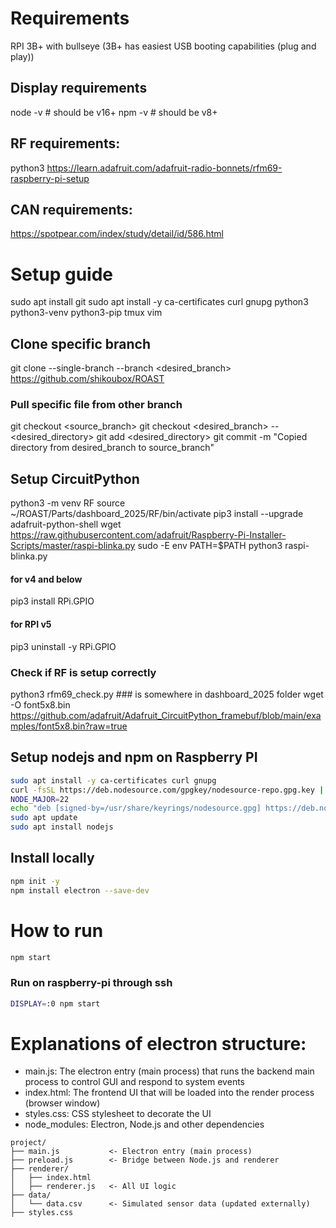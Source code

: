 # Requirements
RPI 3B+ with bullseye
    (3B+ has easiest USB booting capabilities (plug and play))

## Display requirements
node -v # should be v16+
npm -v  # should be v8+

## RF requirements:
python3
https://learn.adafruit.com/adafruit-radio-bonnets/rfm69-raspberry-pi-setup

## CAN requirements:
https://spotpear.com/index/study/detail/id/586.html

# Setup guide
sudo apt install git 
sudo apt install -y ca-certificates curl gnupg python3 python3-venv python3-pip tmux vim

## Clone specific branch
git clone --single-branch --branch <desired_branch> https://github.com/shikoubox/ROAST
### Pull specific file from other branch
git checkout <source_branch>
git checkout <desired_branch> -- <desired_directory>
git add <desired_directory>
git commit -m "Copied directory from desired_branch to source_branch"

## Setup CircuitPython
python3 -m venv RF
source ~/ROAST/Parts/dashboard_2025/RF/bin/activate
pip3 install --upgrade adafruit-python-shell
wget https://raw.githubusercontent.com/adafruit/Raspberry-Pi-Installer-Scripts/master/raspi-blinka.py
sudo -E env PATH=$PATH python3 raspi-blinka.py
#### for v4 and below
pip3 install RPi.GPIO
#### for RPI v5
pip3 uninstall -y RPi.GPIO

### Check if RF is setup correctly
python3 rfm69_check.py ### is somewhere in dashboard_2025 folder
wget -O font5x8.bin https://github.com/adafruit/Adafruit_CircuitPython_framebuf/blob/main/examples/font5x8.bin?raw=true


## Setup nodejs and npm on Raspberry PI
```bash
sudo apt install -y ca-certificates curl gnupg
curl -fsSL https://deb.nodesource.com/gpgkey/nodesource-repo.gpg.key | sudo gpg --dearmor -o /usr/share/keyrings/nodesource.gpg
NODE_MAJOR=22
echo "deb [signed-by=/usr/share/keyrings/nodesource.gpg] https://deb.nodesource.com/node_$NODE_MAJOR.x nodistro main" | sudo tee /etc/apt/sources.list.d/nodesource.list
sudo apt update
sudo apt install nodejs
```

## Install locally
```bash
npm init -y
npm install electron --save-dev
```
# How to run
```bash
npm start
```
### Run on raspberry-pi through ssh
```bash
DISPLAY=:0 npm start
```

# Explanations of electron structure:
* main.js: The electron entry (main process) that runs the backend main process to control GUI and respond to system events
* index.html: The frontend UI that will be loaded into the render process (browser window)
* styles.css: CSS stylesheet to decorate the UI
* node_modules: Electron, Node.js and other dependencies

```
project/
├── main.js           <- Electron entry (main process)
├── preload.js        <- Bridge between Node.js and renderer
├── renderer/
│   ├── index.html
│   ├── renderer.js   <- All UI logic
├── data/
│   └── data.csv      <- Simulated sensor data (updated externally)
├── styles.css
```
